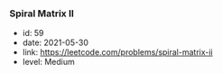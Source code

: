 ### Spiral Matrix II

* id: 59
* date: 2021-05-30
* link: https://leetcode.com/problems/spiral-matrix-ii
* level: Medium
